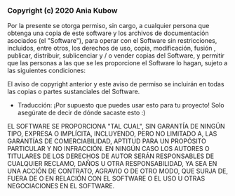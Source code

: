 ### Copyright (c) 2020 Ania Kubow

Por la presente se otorga permiso, sin cargo, a cualquier persona que obtenga una copia de este software y los archivos de documentación asociados (el "Software"),
para operar con el Software sin restricciones, incluidos, entre otros, los derechos de uso, copia, modificación, fusión , publicar, distribuir,
sublicenciar y / o vender copias del Software, y permitir que las personas a las que se les proporcione el Software lo hagan, sujeto a las siguientes condiciones:

El aviso de copyright anterior y este aviso de permiso se incluirán en todas las copias o partes sustanciales del Software.

* Traducción: ¡Por supuesto que puedes usar esto para tu proyecto! Solo asegúrate de decir de dónde sacaste esto :)

EL SOFTWARE SE PROPORCIONA "TAL CUAL", SIN GARANTÍA DE NINGÚN TIPO, EXPRESA O IMPLÍCITA, INCLUYENDO, PERO NO LIMITADO A,
LAS GARANTÍAS DE COMERCIABILIDAD, APTITUD PARA UN PROPÓSITO PARTICULAR Y NO INFRACCIÓN. 
EN NINGÚN CASO LOS AUTORES O TITULARES DE LOS DERECHOS DE AUTOR SERÁN RESPONSABLES DE CUALQUIER RECLAMO, DAÑOS U OTRA RESPONSABILIDAD,
YA SEA EN UNA ACCIÓN DE CONTRATO, AGRAVIO O DE OTRO MODO, QUE SURJA DE, FUERA DE O EN RELACIÓN CON EL SOFTWARE O EL USO U OTRAS NEGOCIACIONES EN EL SOFTWARE.
